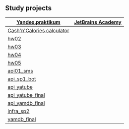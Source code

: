 ## Study projects

[**Yandex.praktikum**](https://praktikum.yandex.ru/profile/backend-developer/) | [**JetBrains Academy**](https://hyperskill.org/")
--- | --- 
[Cash'n'Calories calculator](https://github.com/khmaker/hw_python_oop) |  
[hw02](https://github.com/khmaker/hw02_community) |
[hw03](https://github.com/khmaker/hw03_forms) |
[hw04](https://github.com/khmaker/hw04_tests) |
[hw05](https://github.com/khmaker/hw05_final) |
[api01_sms](https://github.com/khmaker/api_01_sms) |
[api_sp1_bot](https://github.com/khmaker/api_sp1_bot) |
[api_yatube](https://github.com/khmaker/api_yatube) |
[api_yatube_final](https://github.com/khmaker/api_final_yatube) |
[api_yamdb_final](https://github.com/khmaker/api_yamdb) |
[infra_sp2](https://github.com/khmaker/infra_sp2) |
[yamdb_final](https://github.com/khmaker/yamdb_final) |
